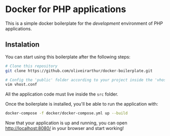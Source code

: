 # Docker for PHP applications

This is a simple docker boilerplate for the *development* environment of PHP applications.

## Instalation

You can start using this boilerplate after the following steps:

```sh
# Clone this repository
git clone https://github.com/oliveirarthur/docker-boilerplate.git

# Config the 'public' folder according to your project inside the 'vhost.conf' file
vim vhost.conf
```

All the application code must live inside the `src` folder.

Once the boilerplate is installed, you'll be able to run the application with:

```sh
docker-compose -f docker/docker-compose.yml up --build
```

Now that your application is up and running, you can open <http://localhost:8080/> in your browser and start working!
